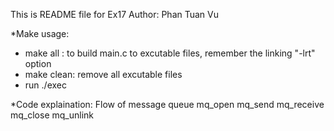 This is README file for Ex17
Author: Phan Tuan Vu

*Make usage:
- make all : to build main.c to excutable files, remember the linking "-lrt" option
- make clean: remove all excutable files
- run ./exec

*Code explaination:
Flow of message queue
mq_open
mq_send
mq_receive
mq_close
mq_unlink